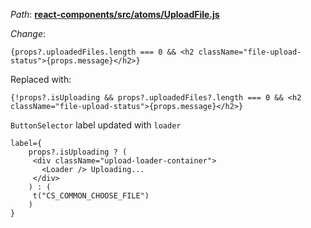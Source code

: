 *Path*: <b><ins>react-components/src/atoms/UploadFile.js</b></ins>

*Change*: 

``` 
{props?.uploadedFiles.length === 0 && <h2 className="file-upload-status">{props.message}</h2>}
```

Replaced with:   

```
{!props?.isUploading && props?.uploadedFiles?.length === 0 && <h2 className="file-upload-status">{props.message}</h2>}
```

`ButtonSelector` label updated with `loader`

```
label={
	props?.isUploading ? (
	 <div className="upload-loader-container">
	   <Loader /> Uploading...
	 </div>
	) : (
	 t("CS_COMMON_CHOOSE_FILE")
	)
}
```
